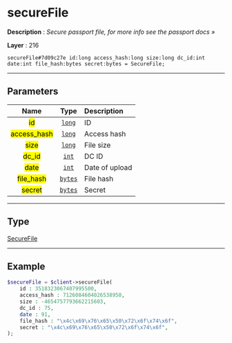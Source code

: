 # secureFile

**Description** : *Secure passport file, for more info see the passport docs &raquo;*

**Layer** : 216

```tl
secureFile#7d09c27e id:long access_hash:long size:long dc_id:int date:int file_hash:bytes secret:bytes = SecureFile;
```

---

## Parameters

| Name | Type | Description |
| :---: | :---: | :--- |
| <mark>id</mark> | [`long`](type/long) | ID |
| <mark>access_hash</mark> | [`long`](type/long) | Access hash |
| <mark>size</mark> | [`long`](type/long) | File size |
| <mark>dc_id</mark> | [`int`](type/int) | DC ID |
| <mark>date</mark> | [`int`](type/int) | Date of upload |
| <mark>file_hash</mark> | [`bytes`](type/bytes) | File hash |
| <mark>secret</mark> | [`bytes`](type/bytes) | Secret |

---

## Type

[SecureFile](type/SecureFile)

---

## Example

```php
$secureFile = $client->secureFile(
	id : 3518323067407995500,
	access_hash : 7126084604026538950,
	size : -4654757793662215603,
	dc_id : 75,
	date : 91,
	file_hash : "\x4c\x69\x76\x65\x50\x72\x6f\x74\x6f",
	secret : "\x4c\x69\x76\x65\x50\x72\x6f\x74\x6f",
);
```